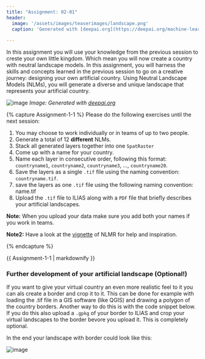 ```yaml
---
title: "Assignment: 02-01"
header:
  image: '/assets/images/teaserimages/landscape.png'
  caption: 'Generated with [deepai.org](https://deepai.org/machine-learning-model/cyberpunk-generator){:target="_blank"}'
  
---
```


In this assignment you will use your knowledge from the previous session to creste your own little kingdom. Which mean you will now create a country with neutral landscape models. 
In this assignment, you will harness the skills and concepts learned in the previous session to go on a creative journey: designing your own artificial country. Using Neutral Landscape Models (NLMs), you will generate a diverse and unique landscape that represents your artificial country.
<!--more-->



![image](../assets/images/unit02/realm.jpg)
*Image: Generated with [deepai.org](https://deepai.org/machine-learning-model/cyberpunk-generator)*

{% capture Assignment-1-1 %}
Please do the following exercises until the next session:

1. You may choose to work individually or in teams of up to two people.
1. Generate a total of 12 **different** NLMs.
1. Stack all generated layers together into one `SpatRaster`
1. Come up with a name for your country.
1. Name each layer in consecutive order, following this format: `countryname1`, `countryname2`, `countryname3`, ..., `countryname20`.
1. Save the layers as a single `.tif` file using the naming convention: `countryname.tif`.
1. save the layers as one `.tif` file using the following naming convention: name.tif
1. Upload the `.tif` file to ILIAS along with a `PDF` file that briefly describes your artificial landscapes.


**Note:** When you upload your data make sure you add both your names if you work in teams.

**Note2:** Have a look at the [vignette](https://ropensci.github.io/NLMR/index.html) of NLMR for help and inspiration. 

{% endcapture %}
<div class="notice--success">
  {{ Assignment-1-1 | markdownify }}
</div> 

### Further development of your artificial landscape (Optional!)
If you want to give your virtual country an even more realistic feel to it you can als create a border and crop it to it. This can be done for example with loading the .tif file in a GIS software (like QGIS) and drawing a polygon of the country borders. Another way to do this is with the code snippet below. If you do this also upload a `.gpkg` of your border to ILIAS and crop your virtual landscapes to the border bevore you upload it. This is completely optional.

<script src="https://gist.github.com/uilehre/e8328e3202f660213498298e43f3cca9.js"></script>

In the end your landscape with border could look like this:

![image](../assets/images/unit02/border.png)